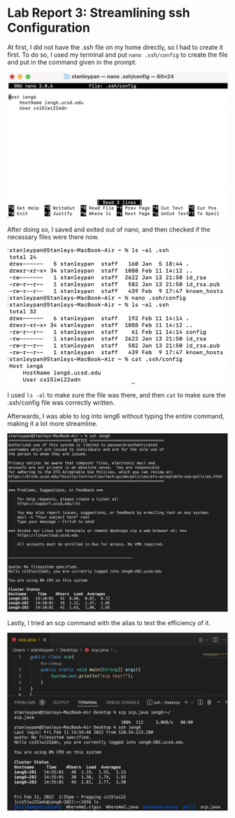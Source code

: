 # Lab Report 3: Streamlining ssh Configuration

At first, I did not have the .ssh file on my home directly, so I had to create it first. To do so, I used my terminal and put `nano .ssh/config` to create the file and put in the command given in the prompt.

![nano](labreport3pics/nano.png)

After doing so, I saved and exited out of nano, and then checked if the necessary files were there now.

![terminal](labreport3pics/terminal.png)

I used `ls -al` to make sure the file was there, and then `cat` to make sure the .ssh/config file was correctly written.

Afterwards, I was able to log into ieng6 without typing the entire command, making it a lot more streamline.

![sshlogin](labreport3pics/sshlogin.png)

Lastly, I tried an scp command with the alias to test the efficiency of it.

![scptest](labreport3pics/scptest.png)